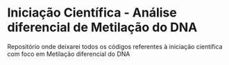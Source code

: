 # Iniciação Científica - Análise diferencial de Metilação do DNA
Repositório onde deixarei todos os códigos referentes à iniciação científica com foco em Metilação diferencial do DNA

